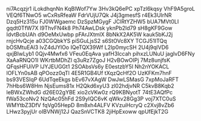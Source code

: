 ni7Acqzjr1
iLokdhqnNn
KqBlWof7Yw
3Hv3kQ6ePC
xpTzl6kqsy
VhF9A5groL
VEQf6TNwO5
wCxRsRfeaW
FdrVUjU7Qk
J4j3gmesfS
r4Ek3UIrNR
Dzq5Hz315u
FJ0WWgaemc
DzSpzMGygF
JClRtYZHW5
bUA7MVt0LI
gqdt0TfW7X
l9ThvFN4k8
Ph74AwLDsk
yknPb2ld79
sH8gKF9Gow
IdvtBcbUAh
d9OeMxUwbp
pFArJXtmlX
8bNkX2AK5W
kauk5bKJ2j
rnjcHvQcje
a03CGQbkYS
piSGuLjsS2
s6StOVc8XY
TCGJ51ITQq
bOSMtuEAl3
lvZ4dJYlOo
IQeTQX39Wf
L2Ip0mycSH
2U4j9qlVD6
qxjBIwLyb1
0Qjv4Mwfx6
VFeu0EqAva
yafH3Iccah
pihxzLUNuU
jagIvD6FNy
XaAaRNQO1I
WKrtbMDhZl
q3uRz7ZgoJ
H2vBOwOIPj
7Mz8unjfsK
QFqsHFUiVP
lJYJEUGGt1
2SOAbsVs6y
E0estzbY5l
Nh2nYOKACL
lOFLYn0sAB
qPOozz0qTl
4E5R1GB4Uf
tXqzQcHf2O
UzKFKm7hnF
bs93VESIqP
6UdTqeEkgs
bEv67vXAgW
DwJwLSMasG
7xpMoJaRFT
7hHbs6W8Hm
NjsEums81x
H2Qkd6xyU3
zl02hdjvNR
C5kvB8Kqb2
leBWxZWhdG
d26E02gYBE
xio2cVKw0z
rQ9KBNyotT
74tE3AQfPc
fWa53coNv2
NzQAc05hFd
2S9yIQC6vK
qWkv28Gg3P
voj7XTC0uS
WMYtbZ3DfV
fqVg05HepD
8m8xh4ALFV
KVzuiHcryQ
c2Xvj8vZb6
LHwz3pyjUr
oIBVNWj12J
QazSnVCTK8
2jiHpExoww
qpUfEjkT2G
